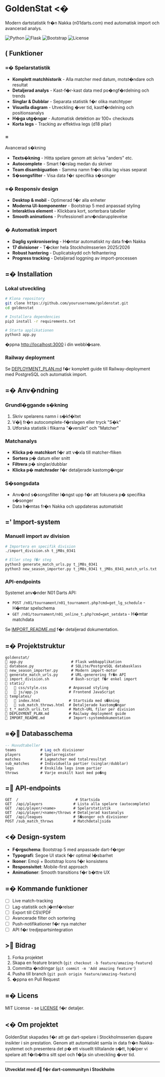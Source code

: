 # GoldenStat <�

Modern dartstatistik fr�n Nakka (n01darts.com) med automatisk import och avancerad analys.

![Python](https://img.shields.io/badge/python-3.9+-blue.svg)
![Flask](https://img.shields.io/badge/flask-2.0+-green.svg)
![Bootstrap](https://img.shields.io/badge/bootstrap-5.0+-purple.svg)
![License](https://img.shields.io/badge/license-MIT-blue.svg)

## ( Funktioner

### =� Spelarstatistik
- **Komplett matchhistorik** - Alla matcher med datum, motst�ndare och resultat
- **Detaljerad analys** - Kast-f�r-kast data med po�ngf�rdelning och trends
- **Singlar & Dubblar** - Separata statistik f�r olika matchtyper
- **Visuella diagram** - Utveckling �ver tid, kastf�rdelning och positionsanalys
- **H�ga utg�ngar** - Automatisk detektion av 100+ checkouts
- **Korta legs** - Tracking av effektiva legs (d18 pilar)

### =
 Avancerad s�kning
- **Texts�kning** - Hitta spelare genom att skriva "anders" etc.
- **Autocomplete** - Smart f�rslag medan du skriver
- **Team disambiguation** - Samma namn fr�n olika lag visas separat
- **S�songsfilter** - Visa data f�r specifika s�songer

### =� Responsiv design
- **Desktop & mobil** - Optimerad f�r alla enheter
- **Moderna UI-komponenter** - Bootstrap 5 med anpassad styling
- **Interaktiva element** - Klickbara kort, sorterbara tabeller
- **Smooth animations** - Professionell anv�ndarupplevelse

### � Automatisk import
- **Daglig synkronisering** - H�mtar automatiskt ny data fr�n Nakka
- **17 divisioner** - T�cker hela Stockholmsserien 2025/2026
- **Robust hantering** - Duplicatskydd och felhantering
- **Progress tracking** - Detaljerad loggning av import-processen

## =� Installation

### Lokal utveckling

```bash
# Klona repository
git clone https://github.com/yourusername/goldenstat.git
cd goldenstat

# Installera dependencies
pip3 install -r requirements.txt

# Starta applikationen
python3 app.py
```

�ppna [http://localhost:3000](http://localhost:3000) i din webbl�sare.

### Railway deployment

Se [DEPLOYMENT_PLAN.md](DEPLOYMENT_PLAN.md) f�r komplett guide till Railway-deployment med PostgreSQL och automatisk import.

## =� Anv�ndning

### Grundl�ggande s�kning
1. Skriv spelarens namn i s�kf�ltet
2. V�lj fr�n autocomplete-f�rslagen eller tryck "S�k"
3. Utforska statistik i flikarna "�versikt" och "Matcher"

### Matchanalys
- **Klicka p� matchkort** f�r att v�xla till matcher-fliken
- **Sortera** p� datum eller snitt
- **Filtrera** p� singlar/dubblar
- **Klicka p� matchrader** f�r detaljerade kastomg�ngar

### S�songsdata
- Anv�nd s�songsfilter l�ngst upp f�r att fokusera p� specifika s�songer
- Data h�mtas fr�n Nakka och uppdateras automatiskt

## =' Import-system

### Manuell import av division
```bash
# Importera en specifik division
./import_division.sh t_jM8s_0341

# Eller steg f�r steg
python3 generate_match_urls.py t_jM8s_0341
python3 new_season_importer.py t_jM8s_0341 t_jM8s_0341_match_urls.txt
```

### API-endpoints
Systemet anv�nder N01 Darts API:
- `POST /n01/tournament/n01_tournament.php?cmd=get_lg_schedule` - H�mtar spelschema
- `GET /n01/tournament/n01_online_t.php?cmd=get_setdata` - H�mtar matchdata

Se [IMPORT_README.md](IMPORT_README.md) f�r detaljerad dokumentation.

## =� Projektstruktur

```
goldenstat/
   app.py                      # Flask webbapplikation
   database.py                 # SQLite/PostgreSQL databasklass
   new_season_importer.py      # Modern import-motor
   generate_match_urls.py      # URL-generering fr�n API
   import_division.sh          # Bash-script f�r enkel import
   static/
      css/style.css          # Anpassad styling
      js/app.js              # Frontend JavaScript
   templates/
      index.html             # Startsida med s�kning
      sub_match_throws.html  # Detaljerade kastomg�ngar
   t_*_match_urls.txt         # Match-URL filer per division
   DEPLOYMENT_PLAN.md         # Railway deployment guide
   IMPORT_README.md           # Import-systemdokumentation
```

## =� Databasschema

```sql
-- Huvudtabeller
teams           # Lag och divisioner
players         # Spelarregister  
matches         # Lagmatcher med totalresultat
sub_matches     # Individuella partier (singlar/dubblar)
legs            # Enskilda legs inom partier
throws          # Varje enskilt kast med po�ng
```

## = API-endpoints

```
GET  /                          # Startsida
GET  /api/players              # Lista alla spelare (autocomplete)
GET  /api/player/<name>        # Spelarstatistik
GET  /api/player/<name>/throws # Detaljerad kastanalys
GET  /api/leagues              # S�songer och divisioner
POST /sub_match_throws         # Matchdetaljsida
```

## <� Design-system

- **F�rgschema**: Bootstrap 5 med anpassade dart-f�rger
- **Typografi**: Segoe UI stack f�r optimal l�sbarhet
- **Ikoner**: Emoji + Bootstrap Icons f�r konsistens
- **Responsivitet**: Mobile-first approach
- **Animationer**: Smooth transitions f�r b�ttre UX

## =� Kommande funktioner

- [ ] Live match-tracking
- [ ] Lag-statistik och j�mf�relser  
- [ ] Export till CSV/PDF
- [ ] Avancerade filter och sortering
- [ ] Push-notifikationer f�r nya matcher
- [ ] API f�r tredjepartsintegration

## > Bidrag

1. Forka projektet
2. Skapa en feature branch (`git checkout -b feature/amazing-feature`)
3. Committa �ndringar (`git commit -m 'Add amazing feature'`)
4. Pusha till branch (`git push origin feature/amazing-feature`)
5. �ppna en Pull Request

## =� Licens

MIT License - se [LICENSE](LICENSE) f�r detaljer.

## <� Om projektet

GoldenStat skapades f�r att ge dart-spelare i Stockholmsserien djupare insikter i sin prestation. Genom att automatiskt samla in data fr�n Nakka-systemet och presentera det p� ett visuellt tilltalande s�tt, hj�lper vi spelare att f�rb�ttra sitt spel och f�lja sin utveckling �ver tid.

---

**Utvecklat med d f�r dart-communityn i Stockholm**
